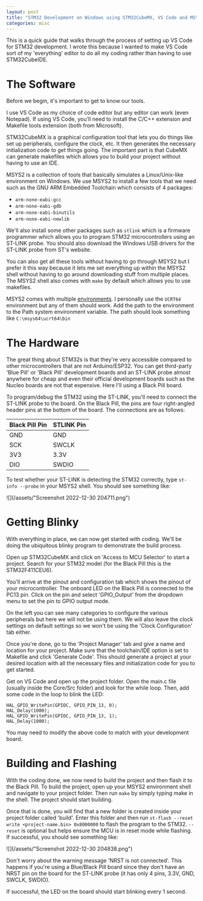 ```yaml
---
layout: post
title: "STM32 Development on Windows using STM32CubeMX, VS Code and MSYS2"
categories: misc
---
```


This is a quick guide that walks through the process of setting up VS Code for STM32 development. I wrote this because I wanted to make VS Code sort of my 'everything' editor to do all my coding rather than having to use STM32CubeIDE. 

# The Software
Before we begin, it's important to get to know our tools. 

I use VS Code as my choice of code editor but any editor can work (even Notepad). If using VS Code, you'll need to install the C/C++ extension and Makefile tools extension (both from Microsoft).

STM32CubeMX is a graphical configuration tool that lets you do things like set up peripherals, configure the clock, etc. It then generates the necessary initialization code to get things going. The important part is that CubeMX can generate makefiles which allows you to build your project without having to use an IDE. 

MSYS2 is a collection of tools that basically simulates a Linux/Unix-like environment on Windows. We use MSYS2 to install a few tools that we need such as the GNU ARM Embedded Toolchain which consists of 4 packages:
- `arm-none-eabi-gcc`
- `arm-none-eabi-gdb`
- `arm-none-eabi-binutils`
- `arm-none-eabi-newlib`

We'll also install some other packages such as `stlink` which is a firmware programmer which allows you to program STM32 microcontrollers using an ST-LINK probe. You should also download the Windows USB drivers for the ST-LINK probe from ST's website. 

You can also get all these tools without having to go through MSYS2 but I prefer it this way because it lets me set everything up within the MSYS2 shell without having to go around downloading stuff from multiple places. The MSYS2 shell also comes with `make` by default which allows you to use makefiles. 

MSYS2 comes with multiple [<u>environments</u>](https://www.msys2.org/docs/environments/). I personally use the `UCRT64` environment but any of them should work. Add the path to the environment to the Path system environment variable. The path should look something like `C:\msys64\ucrt64\bin`

# The Hardware
The great thing about STM32s is that they're very accessible compared to other microcontrollers that are not Arduino/ESP32. You can get third-party 'Blue Pill' or 'Black Pill' development boards and an ST-LINK probe almost anywhere for cheap and even their official development boards such as the Nucleo boards are not that expensive. Here I'll using a Black Pill board. 

To program/debug the STM32 using the ST-LINK, you'll need to connect the ST-LINK probe to the board. On the Black Pill, the pins are four right-angled header pins at the bottom of the board. The connections are as follows:

|Black Pill Pin  |STLINK Pin   |
|---|---|
|GND   |GND   |
|SCK   |SWCLK  |
|3V3   |3.3V  |
|DIO | SWDIO|

To test whether your ST-LINK is detecting the STM32 correctly, type `st-info --probe` in your MSYS2 shell. You should see something like: 

![](/assets/"Screenshot 2022-12-30 204711.png")

# Getting Blinky
With everything in place, we can now get started with coding. We'll be doing the ubiquitous blinky program to demonstrate the build process. 

Open up STM32CubeMX and click on 'Access to MCU Selector' to start a project. Search for your STM32 model (for the Black Pill this is the STM32F411CEU6). 

You'll arrive at the pinout and configuration tab which shows the pinout of your microcontroller. The onboard LED on the Black Pill is connected to the PC13 pin. Click on the pin and select 'GPIO_Output' from the dropdown menu to set the pin to GPIO output mode. 

On the left you can see many categories to configure the various peripherals but here we will not be using them. We will also leave the clock settings on default settings so we won't be using the 'Clock Configuration' tab either.

Once you're done, go to the 'Project Manager' tab and give a name and location for your project. Make sure that the toolchain/IDE option is set to Makefile and click 'Generate Code'. This should generate a project at your desired location with all the necessary files and initialization code for you to get started. 

Get on VS Code and open up the project folder. Open the main.c file (usually inside the Core/Src folder) and look for the while loop. Then, add some code in the loop to blink the LED:

```
HAL_GPIO_WritePin(GPIOC, GPIO_PIN_13, 0);
HAL_Delay(1000);
HAL_GPIO_WritePin(GPIOC, GPIO_PIN_13, 1);
HAL_Delay(1000);
```

You may need to modify the above code to match with your development board. 

# Building and Flashing
With the coding done, we now need to build the project and then flash it to the Black Pill. To build the project, open up your MSYS2 environment shell and navigate to your project folder. Then run `make` by simply typing make in the shell. The project should start building. 

Once that is done, you will find that a new folder is created inside your project folder called 'build'. Enter this folder and then run `st-flash --reset write <project-name.bin> 0x8000000` to flash the program to the STM32. `--reset` is optional but helps ensure the MCU is in reset mode while flashing. If successful, you should see something like:

![](/assets/"Screenshot 2022-12-30 204838.png")

Don't worry about the warning message 'NRST is not connected'. This happens if you're using a Blue/Black Pill board since they don't have an NRST pin on the board for the ST-LINK probe (it has only 4 pins, 3.3V, GND, SWCLK, SWDIO).   

If successful, the LED on the board should start blinking every 1 second. 
